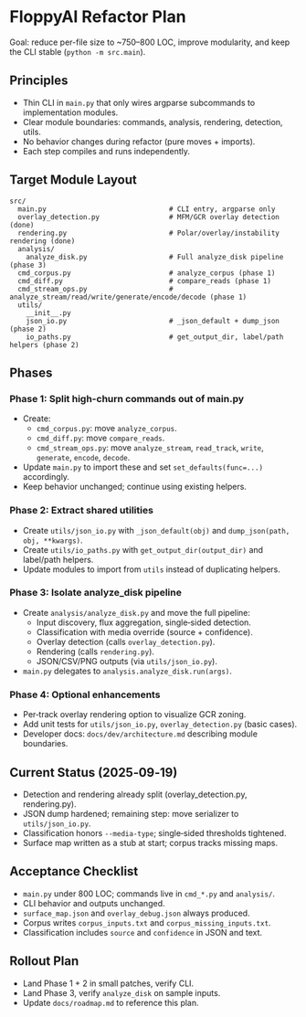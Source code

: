 # FloppyAI Refactor Plan

Goal: reduce per-file size to ~750–800 LOC, improve modularity, and keep the CLI stable (`python -m src.main`).

## Principles
- Thin CLI in `main.py` that only wires argparse subcommands to implementation modules.
- Clear module boundaries: commands, analysis, rendering, detection, utils.
- No behavior changes during refactor (pure moves + imports).
- Each step compiles and runs independently.

## Target Module Layout
```
src/
  main.py                              # CLI entry, argparse only
  overlay_detection.py                 # MFM/GCR overlay detection (done)
  rendering.py                         # Polar/overlay/instability rendering (done)
  analysis/
    analyze_disk.py                    # Full analyze_disk pipeline (phase 3)
  cmd_corpus.py                        # analyze_corpus (phase 1)
  cmd_diff.py                          # compare_reads (phase 1)
  cmd_stream_ops.py                    # analyze_stream/read/write/generate/encode/decode (phase 1)
  utils/
    __init__.py
    json_io.py                         # _json_default + dump_json (phase 2)
    io_paths.py                        # get_output_dir, label/path helpers (phase 2)
```

## Phases

### Phase 1: Split high-churn commands out of main.py
- Create:
  - `cmd_corpus.py`: move `analyze_corpus`.
  - `cmd_diff.py`: move `compare_reads`.
  - `cmd_stream_ops.py`: move `analyze_stream`, `read_track`, `write`, `generate`, `encode`, `decode`.
- Update `main.py` to import these and set `set_defaults(func=...)` accordingly.
- Keep behavior unchanged; continue using existing helpers.

### Phase 2: Extract shared utilities
- Create `utils/json_io.py` with `_json_default(obj)` and `dump_json(path, obj, **kwargs)`.
- Create `utils/io_paths.py` with `get_output_dir(output_dir)` and label/path helpers.
- Update modules to import from `utils` instead of duplicating helpers.

### Phase 3: Isolate analyze_disk pipeline
- Create `analysis/analyze_disk.py` and move the full pipeline:
  - Input discovery, flux aggregation, single‑sided detection.
  - Classification with media override (source + confidence).
  - Overlay detection (calls `overlay_detection.py`).
  - Rendering (calls `rendering.py`).
  - JSON/CSV/PNG outputs (via `utils/json_io.py`).
- `main.py` delegates to `analysis.analyze_disk.run(args)`.

### Phase 4: Optional enhancements
- Per‑track overlay rendering option to visualize GCR zoning.
- Add unit tests for `utils/json_io.py`, `overlay_detection.py` (basic cases).
- Developer docs: `docs/dev/architecture.md` describing module boundaries.

## Current Status (2025‑09‑19)
- Detection and rendering already split (overlay_detection.py, rendering.py).
- JSON dump hardened; remaining step: move serializer to `utils/json_io.py`.
- Classification honors `--media-type`; single‑sided thresholds tightened.
- Surface map written as a stub at start; corpus tracks missing maps.

## Acceptance Checklist
- `main.py` under 800 LOC; commands live in `cmd_*.py` and `analysis/`.
- CLI behavior and outputs unchanged.
- `surface_map.json` and `overlay_debug.json` always produced.
- Corpus writes `corpus_inputs.txt` and `corpus_missing_inputs.txt`.
- Classification includes `source` and `confidence` in JSON and text.

## Rollout Plan
- Land Phase 1 + 2 in small patches, verify CLI.
- Land Phase 3, verify `analyze_disk` on sample inputs.
- Update `docs/roadmap.md` to reference this plan.

